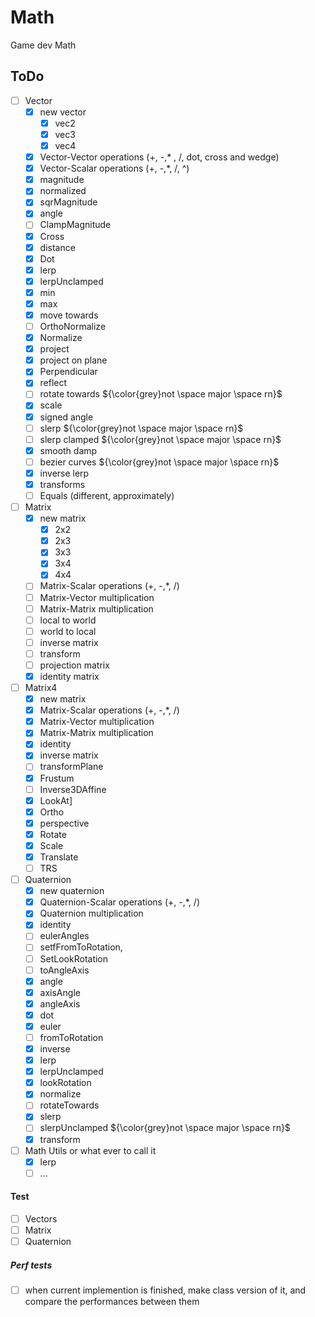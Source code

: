 # Math

Game dev Math

## ToDo

- [ ] Vector
  - [x] new vector
    - [x] vec2
    - [x] vec3
    - [x] vec4
  - [x] Vector-Vector operations (+, -,\* , /, dot, cross and wedge)
  - [x] Vector-Scalar operations (+, -,\*, /, ^)
  - [x] magnitude
  - [x] normalized
  - [x] sqrMagnitude
  - [x] angle
  - [ ] ClampMagnitude
  - [x] Cross
  - [x] distance
  - [x] Dot
  - [x] lerp
  - [x] lerpUnclamped
  - [x] min
  - [x] max
  - [x] move towards
  - [ ] OrthoNormalize
  - [x] Normalize
  - [x] project
  - [x] project on plane
  - [x] Perpendicular
  - [x] reflect
  - [ ] rotate towards ${\color{grey}not \space major \space rn}$
  - [x] scale
  - [x] signed angle
  - [ ] slerp ${\color{grey}not \space major \space rn}$
  - [ ] slerp clamped ${\color{grey}not \space major \space rn}$
  - [x] smooth damp
  - [ ] bezier curves ${\color{grey}not \space major \space rn}$
  - [x] inverse lerp
  - [x] transforms
  - [ ] Equals (different, approximately)
- [ ] Matrix
  - [x] new matrix
    - [x] 2x2
    - [x] 2x3
    - [x] 3x3
    - [x] 3x4
    - [x] 4x4
  - [ ] Matrix-Scalar operations (+, -,\*, /)
  - [ ] Matrix-Vector multiplication
  - [ ] Matrix-Matrix multiplication
  - [ ] local to world
  - [ ] world to local
  - [ ] inverse matrix
  - [ ] transform
  - [ ] projection matrix
  - [x] identity matrix
- [ ] Matrix4
  - [x] new matrix
  - [x] Matrix-Scalar operations (+, -,\*, /)
  - [x] Matrix-Vector multiplication
  - [x] Matrix-Matrix multiplication
  - [x] identity
  - [x] inverse matrix
  - [ ] transformPlane
  - [x] Frustum
  - [ ] Inverse3DAffine
  - [x] LookAt]
  - [x] Ortho
  - [x] perspective
  - [x] Rotate
  - [x] Scale
  - [x] Translate
  - [ ] TRS
- [ ] Quaternion
  - [x] new quaternion
  - [x] Quaternion-Scalar operations (+, -,\*, /)
  - [x] Quaternion multiplication
  - [x] identity
  - [ ] eulerAngles
  - [ ] setfFromToRotation,
  - [ ] SetLookRotation
  - [ ] toAngleAxis
  - [x] angle
  - [x] axisAngle
  - [x] angleAxis
  - [x] dot
  - [x] euler
  - [ ] fromToRotation
  - [x] inverse
  - [x] lerp
  - [x] lerpUnclamped
  - [x] lookRotation
  - [x] normalize
  - [ ] rotateTowards
  - [x] slerp
  - [ ] slerpUnclamped ${\color{grey}not \space major \space rn}$
  - [x] transform
- [ ] Math Utils or what ever to call it
  - [x] lerp
  - [ ] ...

#### Test

- [ ] Vectors
- [ ] Matrix
- [ ] Quaternion

##### Perf tests

- [ ] when current implemention is finished, make class version of it, and compare the performances between them
